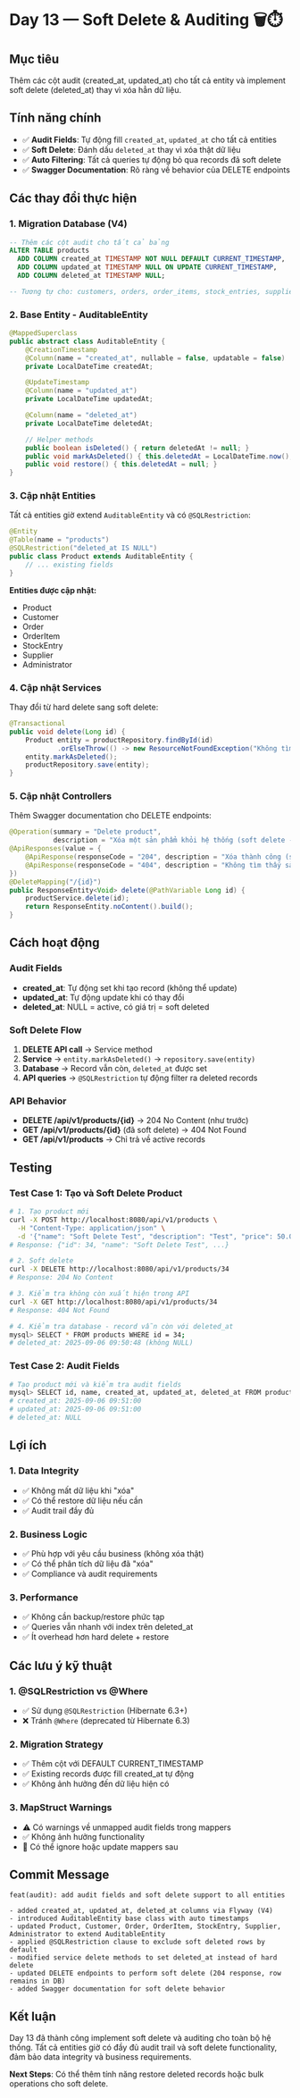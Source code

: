 # Day 13 — Soft Delete & Auditing 🗑️⏱️

## Mục tiêu
Thêm các cột audit (created_at, updated_at) cho tất cả entity và implement soft delete (deleted_at) thay vì xóa hẳn dữ liệu.

## Tính năng chính
- ✅ **Audit Fields**: Tự động fill `created_at`, `updated_at` cho tất cả entities
- ✅ **Soft Delete**: Đánh dấu `deleted_at` thay vì xóa thật dữ liệu
- ✅ **Auto Filtering**: Tất cả queries tự động bỏ qua records đã soft delete
- ✅ **Swagger Documentation**: Rõ ràng về behavior của DELETE endpoints

## Các thay đổi thực hiện

### 1. Migration Database (V4)
```sql
-- Thêm các cột audit cho tất cả bảng
ALTER TABLE products 
  ADD COLUMN created_at TIMESTAMP NOT NULL DEFAULT CURRENT_TIMESTAMP,
  ADD COLUMN updated_at TIMESTAMP NULL ON UPDATE CURRENT_TIMESTAMP,
  ADD COLUMN deleted_at TIMESTAMP NULL;

-- Tương tự cho: customers, orders, order_items, stock_entries, suppliers, administrators
```

### 2. Base Entity - AuditableEntity
```java
@MappedSuperclass
public abstract class AuditableEntity {
    @CreationTimestamp
    @Column(name = "created_at", nullable = false, updatable = false)
    private LocalDateTime createdAt;

    @UpdateTimestamp
    @Column(name = "updated_at")
    private LocalDateTime updatedAt;

    @Column(name = "deleted_at")
    private LocalDateTime deletedAt;

    // Helper methods
    public boolean isDeleted() { return deletedAt != null; }
    public void markAsDeleted() { this.deletedAt = LocalDateTime.now(); }
    public void restore() { this.deletedAt = null; }
}
```

### 3. Cập nhật Entities
Tất cả entities giờ extend `AuditableEntity` và có `@SQLRestriction`:
```java
@Entity
@Table(name = "products")
@SQLRestriction("deleted_at IS NULL")
public class Product extends AuditableEntity {
    // ... existing fields
}
```

**Entities được cập nhật:**
- Product
- Customer  
- Order
- OrderItem
- StockEntry
- Supplier
- Administrator

### 4. Cập nhật Services
Thay đổi từ hard delete sang soft delete:
```java
@Transactional
public void delete(Long id) {
    Product entity = productRepository.findById(id)
            .orElseThrow(() -> new ResourceNotFoundException("Không tìm thấy sản phẩm với ID: " + id));
    entity.markAsDeleted();
    productRepository.save(entity);
}
```

### 5. Cập nhật Controllers
Thêm Swagger documentation cho DELETE endpoints:
```java
@Operation(summary = "Delete product", 
           description = "Xóa một sản phẩm khỏi hệ thống (soft delete - đánh dấu deleted_at, dữ liệu vẫn còn trong DB)")
@ApiResponses(value = {
    @ApiResponse(responseCode = "204", description = "Xóa thành công (soft delete)"),
    @ApiResponse(responseCode = "404", description = "Không tìm thấy sản phẩm")
})
@DeleteMapping("/{id}")
public ResponseEntity<Void> delete(@PathVariable Long id) {
    productService.delete(id);
    return ResponseEntity.noContent().build();
}
```

## Cách hoạt động

### Audit Fields
- **created_at**: Tự động set khi tạo record (không thể update)
- **updated_at**: Tự động update khi có thay đổi
- **deleted_at**: NULL = active, có giá trị = soft deleted

### Soft Delete Flow
1. **DELETE API call** → Service method
2. **Service** → `entity.markAsDeleted()` → `repository.save(entity)`
3. **Database** → Record vẫn còn, `deleted_at` được set
4. **API queries** → `@SQLRestriction` tự động filter ra deleted records

### API Behavior
- **DELETE /api/v1/products/{id}** → 204 No Content (như trước)
- **GET /api/v1/products/{id}** (đã soft delete) → 404 Not Found
- **GET /api/v1/products** → Chỉ trả về active records

## Testing

### Test Case 1: Tạo và Soft Delete Product
```bash
# 1. Tạo product mới
curl -X POST http://localhost:8080/api/v1/products \
  -H "Content-Type: application/json" \
  -d '{"name": "Soft Delete Test", "description": "Test", "price": 50.00, "quantityInStock": 5}'
# Response: {"id": 34, "name": "Soft Delete Test", ...}

# 2. Soft delete
curl -X DELETE http://localhost:8080/api/v1/products/34
# Response: 204 No Content

# 3. Kiểm tra không còn xuất hiện trong API
curl -X GET http://localhost:8080/api/v1/products/34
# Response: 404 Not Found

# 4. Kiểm tra database - record vẫn còn với deleted_at
mysql> SELECT * FROM products WHERE id = 34;
# deleted_at: 2025-09-06 09:50:48 (không NULL)
```

### Test Case 2: Audit Fields
```bash
# Tạo product mới và kiểm tra audit fields
mysql> SELECT id, name, created_at, updated_at, deleted_at FROM products WHERE id = 35;
# created_at: 2025-09-06 09:51:00
# updated_at: 2025-09-06 09:51:00  
# deleted_at: NULL
```

## Lợi ích

### 1. Data Integrity
- ✅ Không mất dữ liệu khi "xóa"
- ✅ Có thể restore dữ liệu nếu cần
- ✅ Audit trail đầy đủ

### 2. Business Logic
- ✅ Phù hợp với yêu cầu business (không xóa thật)
- ✅ Có thể phân tích dữ liệu đã "xóa"
- ✅ Compliance và audit requirements

### 3. Performance
- ✅ Không cần backup/restore phức tạp
- ✅ Queries vẫn nhanh với index trên deleted_at
- ✅ Ít overhead hơn hard delete + restore

## Các lưu ý kỹ thuật

### 1. @SQLRestriction vs @Where
- ✅ Sử dụng `@SQLRestriction` (Hibernate 6.3+)
- ❌ Tránh `@Where` (deprecated từ Hibernate 6.3)

### 2. Migration Strategy
- ✅ Thêm cột với DEFAULT CURRENT_TIMESTAMP
- ✅ Existing records được fill created_at tự động
- ✅ Không ảnh hưởng đến dữ liệu hiện có

### 3. MapStruct Warnings
- ⚠️ Có warnings về unmapped audit fields trong mappers
- ✅ Không ảnh hưởng functionality
- 🔧 Có thể ignore hoặc update mappers sau

## Commit Message
```
feat(audit): add audit fields and soft delete support to all entities

- added created_at, updated_at, deleted_at columns via Flyway (V4)
- introduced AuditableEntity base class with auto timestamps
- updated Product, Customer, Order, OrderItem, StockEntry, Supplier, Administrator to extend AuditableEntity
- applied @SQLRestriction clause to exclude soft deleted rows by default
- modified service delete methods to set deleted_at instead of hard delete
- updated DELETE endpoints to perform soft delete (204 response, row remains in DB)
- added Swagger documentation for soft delete behavior
```

## Kết luận
Day 13 đã thành công implement soft delete và auditing cho toàn bộ hệ thống. Tất cả entities giờ có đầy đủ audit trail và soft delete functionality, đảm bảo data integrity và business requirements.

**Next Steps**: Có thể thêm tính năng restore deleted records hoặc bulk operations cho soft delete.
